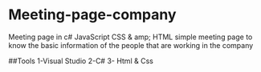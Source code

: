 # Meeting-page-company
Meeting page in c# JavaScript CSS & amp; HTML
simple meeting page to know the basic information of the people that are working in the company

##Tools
1-Visual Studio
2-C#
3- Html & Css

